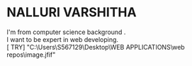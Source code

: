 # NALLURI VARSHITHA
I'm from computer science background . <br>I want to be expert in web developing.<br>
[ TRY] "C:\Users\S567129\Desktop\WEB APPLICATIONS\web repos\image.jfif"